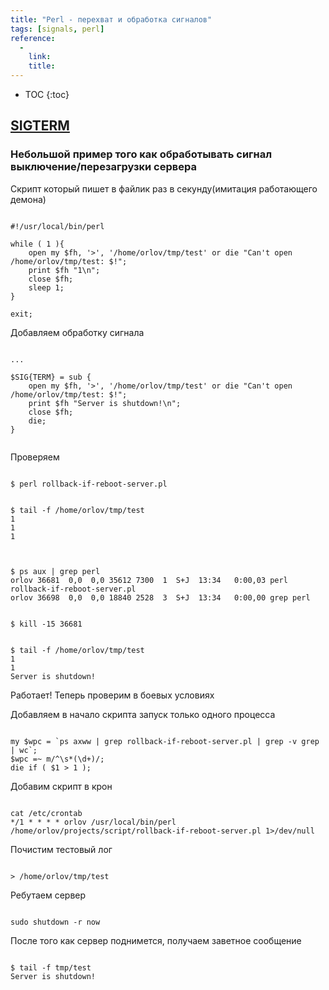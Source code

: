 ```yaml
---
title: "Perl - перехват и обработка сигналов"
tags: [signals, perl]
reference:
  -
    link:
    title:
---
```


* TOC 
{:toc}

<h2><a href="#SIGTERM">SIGTERM</a></h2>

### Небольшой пример того как обработывать сигнал выключение/перезагрузки сервера

Скрипт который пишет в файлик раз в секунду(имитация работающего демона)
<pre><code class="perl">
#!/usr/local/bin/perl

while ( 1 ){
    open my $fh, '>', '/home/orlov/tmp/test' or die "Can't open /home/orlov/tmp/test: $!";
    print $fh "1\n";
    close $fh;
    sleep 1;
}

exit;
</code></pre>

Добавляем обработку сигнала

<pre><code class="perl">
...

$SIG{TERM} = sub {
    open my $fh, '>', '/home/orlov/tmp/test' or die "Can't open /home/orlov/tmp/test: $!";
    print $fh "Server is shutdown!\n";
    close $fh;
    die;
}

</code></pre>

Проверяем
<pre><code class="perl">
$ perl rollback-if-reboot-server.pl
</code></pre>

<pre><code class="perl">
$ tail -f /home/orlov/tmp/test
1
1
1

</code></pre>

<pre><code class="perl">
$ ps aux | grep perl
orlov 36681  0,0  0,0 35612 7300  1  S+J  13:34   0:00,03 perl rollback-if-reboot-server.pl
orlov 36698  0,0  0,0 18840 2528  3  S+J  13:34   0:00,00 grep perl
</code></pre>

<pre><code class="perl">
$ kill -15 36681
</code></pre>

<pre><code class="perl">
$ tail -f /home/orlov/tmp/test
1
1
Server is shutdown!
</code></pre>

Работает! Теперь проверим в боевых условиях

Добавляем в начало скрипта запуск только одного процесса
<pre><code class="perl">
my $wpc = `ps axww | grep rollback-if-reboot-server.pl | grep -v grep | wc`;
$wpc =~ m/^\s*(\d+)/;
die if ( $1 > 1 );
</code></pre>

Добавим скрипт в крон

<pre><code class="perl">
cat /etc/crontab
*/1 * * * * orlov /usr/local/bin/perl /home/orlov/projects/script/rollback-if-reboot-server.pl 1>/dev/null
</code></pre>

Почистим тестовый лог
<pre><code class="perl">
> /home/orlov/tmp/test
</code></pre>

Ребутаем сервер
<pre><code class="perl">
sudo shutdown -r now
</code></pre>

После того как сервер поднимется, получаем заветное сообщение
<pre><code class="perl">
$ tail -f tmp/test
Server is shutdown!
</code></pre>